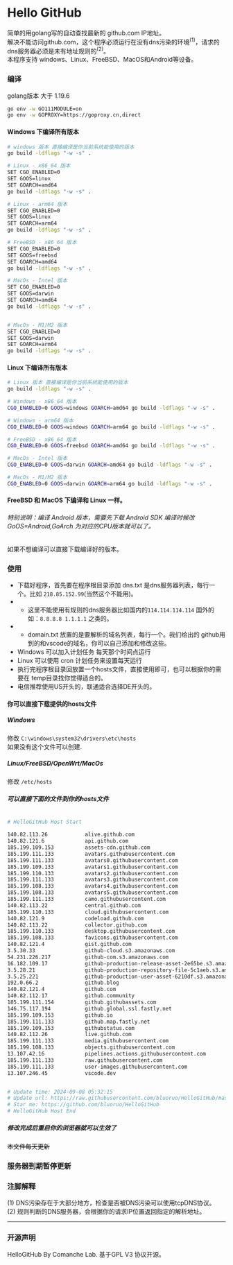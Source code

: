 # Hello GitHub
简单的用golang写的自动查找最新的 github.com IP地址。 \
解决不能访问github.com，这个程序必须运行在没有dns污染的环境<sup>(1)</sup>，请求的dns服务器必须是未有地址规则的<sup>(2)</sup>。\
本程序支持 windows、Linux、FreeBSD、MacOS和Android等设备。

### 编译
golang版本 大于 1.19.6
```bash
go env -w GO111MODULE=on
go env -w GOPROXY=https://goproxy.cn,direct
```

#### Windows 下编译所有版本

```bash
# windows 版本 直接编译是你当前系统能使用的版本
go build -ldflags "-w -s" .

# Linux - x86_64 版本
SET CGO_ENABLED=0
SET GOOS=linux
SET GOARCH=amd64
go build -ldflags "-w -s" .

# Linux - arm64 版本
SET CGO_ENABLED=0
SET GOOS=linux
SET GOARCH=arm64
go build -ldflags "-w -s" .

# FreeBSD - x86_64 版本
SET CGO_ENABLED=0
SET GOOS=freebsd
SET GOARCH=amd64
go build -ldflags "-w -s" .

# MacOs - Intel 版本
SET CGO_ENABLED=0
SET GOOS=darwin
SET GOARCH=amd64
go build -ldflags "-w -s" .


# MacOs - M1/M2 版本
SET CGO_ENABLED=0
SET GOOS=darwin
SET GOARCH=arm64
go build -ldflags "-w -s" .
```
#### Linux 下编译所有版本
```bash
# Linux 版本 直接编译是你当前系统能使用的版本
go build -ldflags "-w -s" .

# Windows - x86_64 版本
CGO_ENABLED=0 GOOS=windows GOARCH=amd64 go build -ldflags "-w -s" .

# Windows - arm64 版本
CGO_ENABLED=0 GOOS=windows GOARCH=arm64 go build -ldflags "-w -s" .

# FreeBSD - x86_64 版本
CGO_ENABLED=0 GOOS=freebsd GOARCH=amd64 go build -ldflags "-w -s" .

# MacOs - Intel 版本
CGO_ENABLED=0 GOOS=darwin GOARCH=amd64 go build -ldflags "-w -s" .

# MacOs - M1/M2 版本
CGO_ENABLED=0 GOOS=darwin GOARCH=arm64 go build -ldflags "-w -s" .
```
#### FreeBSD 和 MacOS 下编译和 Linux 一样。

###### 特别说明：编译 Android 版本，需要先下载 Android SDK 编译时候改 GoOS=Android,GoArch 为对应的CPU版本就可以了。

如果不想编译可以直接下载编译好的版本。

### 使用
+ 下载好程序，首先要在程序根目录添加 dns.txt 是dns服务器列表，每行一个。比如 `218.85.152.99`(当然这个不能用)。
+ + 这里不能使用有规则的dns服务器比如国内的`114.114.114.114` 国外的如：`8.8.8.8 1.1.1.1` 之类的。
+ + domain.txt 放置的是要解析的域名列表，每行一个。我们给出的 github用到的和vscode的域名，你可以自己添加和修改这些。
+ Windows 可以加入计划任务 每天那个时间点运行
+ Linux 可以使用 cron 计划任务来设置每天运行
+ 执行完程序根目录回放置一个hosts文件，直接使用即可，也可以根据你的需要在 temp目录找你觉得适合的。
+ 电信推荐使用US开头的，联通适合选择DE开头的。

#### 你可以直接下载提供的hosts文件

##### Windows
修改 `C:\windows\system32\drivers\etc\hosts` \
如果没有这个文件可以创建.
##### Linux/FreeBSD/OpenWrt/MacOs
修改 `/etc/hosts`

##### 可以直接下面的文件到你的hosts文件

```bash

# HelloGitHub Host Start

140.82.113.26            alive.github.com
140.82.121.6             api.github.com
185.199.109.153          assets-cdn.github.com
185.199.111.133          avatars.githubusercontent.com
185.199.111.133          avatars0.githubusercontent.com
185.199.109.133          avatars1.githubusercontent.com
185.199.110.133          avatars2.githubusercontent.com
185.199.111.133          avatars3.githubusercontent.com
185.199.108.133          avatars4.githubusercontent.com
185.199.108.133          avatars5.githubusercontent.com
185.199.111.133          camo.githubusercontent.com
140.82.113.22            central.github.com
185.199.110.133          cloud.githubusercontent.com
140.82.121.9             codeload.github.com
140.82.113.22            collector.github.com
185.199.110.133          desktop.githubusercontent.com
185.199.108.133          favicons.githubusercontent.com
140.82.121.4             gist.github.com
3.5.30.33                github-cloud.s3.amazonaws.com
54.231.226.217           github-com.s3.amazonaws.com
16.182.109.17            github-production-release-asset-2e65be.s3.amazonaws.com
3.5.28.21                github-production-repository-file-5c1aeb.s3.amazonaws.com
3.5.25.221               github-production-user-asset-6210df.s3.amazonaws.com
192.0.66.2               github.blog
140.82.121.4             github.com
140.82.112.17            github.community
185.199.111.154          github.githubassets.com
146.75.117.194           github.global.ssl.fastly.net
185.199.109.153          github.io
185.199.111.133          github.map.fastly.net
185.199.109.153          githubstatus.com
140.82.112.26            live.github.com
185.199.111.133          media.githubusercontent.com
185.199.108.133          objects.githubusercontent.com
13.107.42.16             pipelines.actions.githubusercontent.com
185.199.111.133          raw.githubusercontent.com
185.199.111.133          user-images.githubusercontent.com
13.107.246.45            vscode.dev


# Update time: 2024-09-08 05:32:15
# Update url: https://raw.githubusercontent.com/bluoruo/HelloGitHub/master/hosts
# Star me: https://github.com/bluoruo/HelloGitHub
# HelloGitHub Host End

```

##### 修改完成后重启你的浏览器就可以生效了

~~本文件每天更新~~
### 服务器到期暂停更新

### 注脚解释
(1) DNS污染存在于大部分地方，检查是否被DNS污染可以使用tcpDNS协议。\
(2) 规则判断的DNS服务器，会根据你的请求IP位置返回指定的解析地址。

--------------
### 开源声明
HelloGitHub By Comanche Lab.  基于GPL V3 协议开源。
































































































































































































































































































































































































































































































































































































